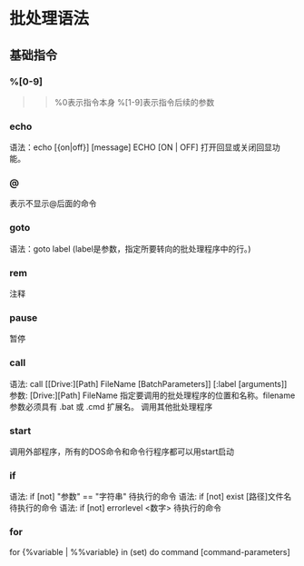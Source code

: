 # 批处理语法

## 基础指令

### %[0-9]
>> %0表示指令本身
>> %[1-9]表示指令后续的参数

### echo
语法：echo [{on|off}] [message]
ECHO [ON | OFF] 打开回显或关闭回显功能。

###  @
表示不显示@后面的命令

### goto
语法：goto label (label是参数，指定所要转向的批处理程序中的行。)

### rem
注释

### pause
暂停

### call
语法: call [[Drive:][Path] FileName [BatchParameters]] [:label [arguments]]
参数: [Drive:][Path] FileName 指定要调用的批处理程序的位置和名称。filename 参数必须具有 .bat 或 .cmd 扩展名。
调用其他批处理程序

### start
调用外部程序，所有的DOS命令和命令行程序都可以用start启动

### if
语法: if [not] "参数" == "字符串" 待执行的命令
语法: if [not] exist [路径\]文件名 待执行的命令
语法: if [not] errorlevel <数字> 待执行的命令

### for
for {%variable | %%variable} in (set) do command [command-parameters]